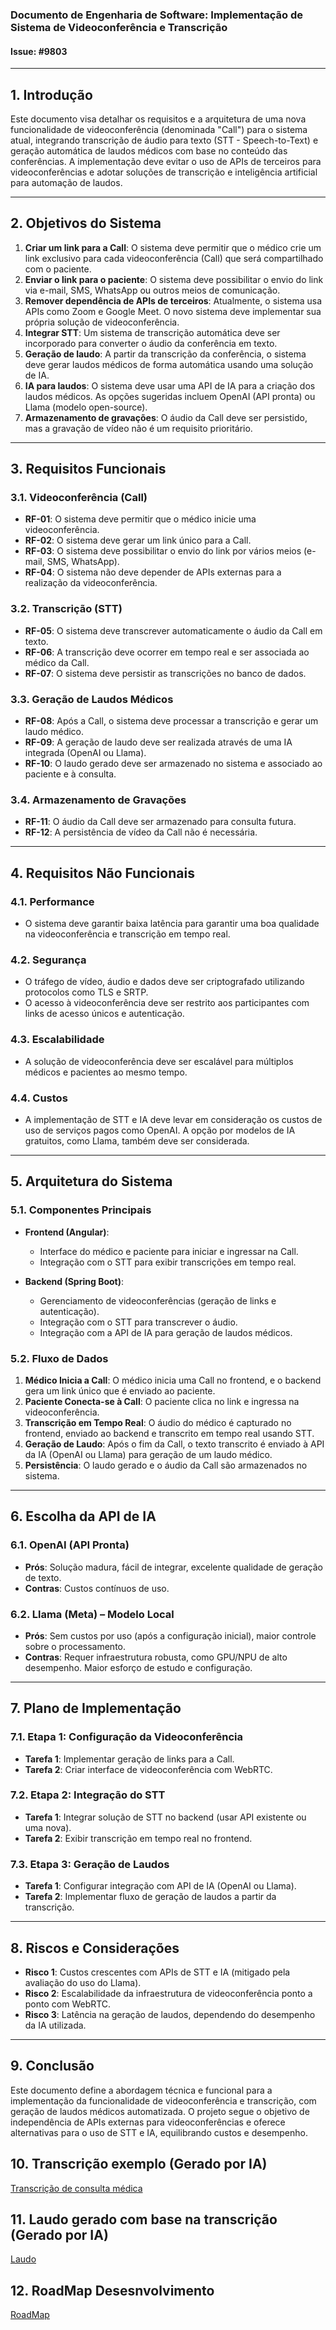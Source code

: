 ### Documento de Engenharia de Software: Implementação de Sistema de Videoconferência e Transcrição

#### Issue: #9803

---

## 1. **Introdução**

Este documento visa detalhar os requisitos e a arquitetura de uma nova funcionalidade de videoconferência (denominada "Call") para o sistema atual, integrando transcrição de áudio para texto (STT - Speech-to-Text) e geração automática de laudos médicos com base no conteúdo das conferências. A implementação deve evitar o uso de APIs de terceiros para videoconferências e adotar soluções de transcrição e inteligência artificial para automação de laudos.

---

## 2. **Objetivos do Sistema**
1. **Criar um link para a Call**: O sistema deve permitir que o médico crie um link exclusivo para cada videoconferência (Call) que será compartilhado com o paciente.
2. **Enviar o link para o paciente**: O sistema deve possibilitar o envio do link via e-mail, SMS, WhatsApp ou outros meios de comunicação.
3. **Remover dependência de APIs de terceiros**: Atualmente, o sistema usa APIs como Zoom e Google Meet. O novo sistema deve implementar sua própria solução de videoconferência.
4. **Integrar STT**: Um sistema de transcrição automática deve ser incorporado para converter o áudio da conferência em texto.
5. **Geração de laudo**: A partir da transcrição da conferência, o sistema deve gerar laudos médicos de forma automática usando uma solução de IA.
6. **IA para laudos**: O sistema deve usar uma API de IA para a criação dos laudos médicos. As opções sugeridas incluem OpenAI (API pronta) ou Llama (modelo open-source).
7. **Armazenamento de gravações**: O áudio da Call deve ser persistido, mas a gravação de vídeo não é um requisito prioritário.

---

## 3. **Requisitos Funcionais**

### 3.1. Videoconferência (Call)
- **RF-01**: O sistema deve permitir que o médico inicie uma videoconferência.
- **RF-02**: O sistema deve gerar um link único para a Call.
- **RF-03**: O sistema deve possibilitar o envio do link por vários meios (e-mail, SMS, WhatsApp).
- **RF-04**: O sistema não deve depender de APIs externas para a realização da videoconferência.

### 3.2. Transcrição (STT)
- **RF-05**: O sistema deve transcrever automaticamente o áudio da Call em texto.
- **RF-06**: A transcrição deve ocorrer em tempo real e ser associada ao médico da Call.
- **RF-07**: O sistema deve persistir as transcrições no banco de dados.

### 3.3. Geração de Laudos Médicos
- **RF-08**: Após a Call, o sistema deve processar a transcrição e gerar um laudo médico.
- **RF-09**: A geração de laudo deve ser realizada através de uma IA integrada (OpenAI ou Llama).
- **RF-10**: O laudo gerado deve ser armazenado no sistema e associado ao paciente e à consulta.

### 3.4. Armazenamento de Gravações
- **RF-11**: O áudio da Call deve ser armazenado para consulta futura.
- **RF-12**: A persistência de vídeo da Call não é necessária.

---

## 4. **Requisitos Não Funcionais**

### 4.1. Performance
- O sistema deve garantir baixa latência para garantir uma boa qualidade na videoconferência e transcrição em tempo real.
  
### 4.2. Segurança
- O tráfego de vídeo, áudio e dados deve ser criptografado utilizando protocolos como TLS e SRTP.
- O acesso à videoconferência deve ser restrito aos participantes com links de acesso únicos e autenticação.

### 4.3. Escalabilidade
- A solução de videoconferência deve ser escalável para múltiplos médicos e pacientes ao mesmo tempo.
  
### 4.4. Custos
- A implementação de STT e IA deve levar em consideração os custos de uso de serviços pagos como OpenAI. A opção por modelos de IA gratuitos, como Llama, também deve ser considerada.

---

## 5. **Arquitetura do Sistema**

### 5.1. Componentes Principais
- **Frontend (Angular)**:
  - Interface do médico e paciente para iniciar e ingressar na Call.
  - Integração com o STT para exibir transcrições em tempo real.
  
- **Backend (Spring Boot)**:
  - Gerenciamento de videoconferências (geração de links e autenticação).
  - Integração com o STT para transcrever o áudio.
  - Integração com a API de IA para geração de laudos médicos.

### 5.2. Fluxo de Dados

1. **Médico Inicia a Call**: O médico inicia uma Call no frontend, e o backend gera um link único que é enviado ao paciente.
2. **Paciente Conecta-se à Call**: O paciente clica no link e ingressa na videoconferência.
3. **Transcrição em Tempo Real**: O áudio do médico é capturado no frontend, enviado ao backend e transcrito em tempo real usando STT.
4. **Geração de Laudo**: Após o fim da Call, o texto transcrito é enviado à API da IA (OpenAI ou Llama) para geração de um laudo médico.
5. **Persistência**: O laudo gerado e o áudio da Call são armazenados no sistema.

---

## 6. **Escolha da API de IA**

### 6.1. OpenAI (API Pronta)
- **Prós**: Solução madura, fácil de integrar, excelente qualidade de geração de texto.
- **Contras**: Custos contínuos de uso.

### 6.2. Llama (Meta) – Modelo Local
- **Prós**: Sem custos por uso (após a configuração inicial), maior controle sobre o processamento.
- **Contras**: Requer infraestrutura robusta, como GPU/NPU de alto desempenho. Maior esforço de estudo e configuração.

---

## 7. **Plano de Implementação**

### 7.1. Etapa 1: Configuração da Videoconferência
- **Tarefa 1**: Implementar geração de links para a Call.
- **Tarefa 2**: Criar interface de videoconferência com WebRTC.

### 7.2. Etapa 2: Integração do STT
- **Tarefa 1**: Integrar solução de STT no backend (usar API existente ou uma nova).
- **Tarefa 2**: Exibir transcrição em tempo real no frontend.

### 7.3. Etapa 3: Geração de Laudos
- **Tarefa 1**: Configurar integração com API de IA (OpenAI ou Llama).
- **Tarefa 2**: Implementar fluxo de geração de laudos a partir da transcrição.

---

## 8. **Riscos e Considerações**

- **Risco 1**: Custos crescentes com APIs de STT e IA (mitigado pela avaliação do uso do Llama).
- **Risco 2**: Escalabilidade da infraestrutura de videoconferência ponto a ponto com WebRTC.
- **Risco 3**: Latência na geração de laudos, dependendo do desempenho da IA utilizada.

---

## 9. **Conclusão**

Este documento define a abordagem técnica e funcional para a implementação da funcionalidade de videoconferência e transcrição, com geração de laudos médicos automatizada. O projeto segue o objetivo de independência de APIs externas para videoconferências e oferece alternativas para o uso de STT e IA, equilibrando custos e desempenho.

## 10. **Transcrição exemplo (Gerado por IA)**
[Transcrição de consulta médica](transcricao-consulta.md)

## 11. **Laudo gerado com base na transcrição (Gerado por IA)**
[Laudo](laudo-gerado-por-ia.md)

## 12. **RoadMap Desesnvolvimento**
[RoadMap](ordem-implementação.md)
